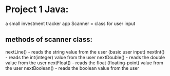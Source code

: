 # Project 1 Java:
a small investment tracker app
Scanner = class for user input
## methods of scanner class:
nextLine() - reads the string value from the user (basic user input)
nextInt() - reads the int(integer) value from the user
nextDouble() - reads the double value from the user
nextFloat() - reads the float (floating-point) value from the user
nextBoolean() - reads the boolean value from the user